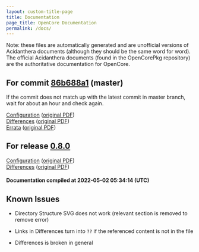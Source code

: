 ```yaml
---
layout: custom-title-page
title: Documentation
page_title: OpenCore Documentation
permalink: /docs/
---
```

Note: these files are automatically generated and are unofficial versions of Acidanthera documents (although they should be the same word for word). The official Acidanthera documents (found in the OpenCorePkg repository) are the authoritative documentation for OpenCore.

## For commit [86b688a1](https://github.com/acidanthera/OpenCorePkg/tree/86b688a174add39a30cfa037557890cdce326528) (master)

If the commit does not match up with the latest commit in master branch, wait for about an hour and check again.

[Configuration](latest/Configuration.html) ([original PDF](https://github.com/acidanthera/OpenCorePkg/blob/86b688a174add39a30cfa037557890cdce326528/Docs/Configuration.pdf))
<br>
[Differences](latest/Differences.html) ([original PDF](https://github.com/acidanthera/OpenCorePkg/blob/86b688a174add39a30cfa037557890cdce326528/Docs/Differences/Differences.pdf))
<br>
[Errata](latest/Errata.html) ([original PDF](https://github.com/acidanthera/OpenCorePkg/blob/86b688a174add39a30cfa037557890cdce326528/Docs/Errata/Errata.pdf))

## For release [0.8.0](https://github.com/acidanthera/OpenCorePkg/tree/0.8.0)

[Configuration](release/Configuration.html) ([original PDF](https://github.com/acidanthera/OpenCorePkg/blob/0.8.0/Docs/Configuration.pdf))
<br>
[Differences](release/Differences.html) ([original PDF](https://github.com/acidanthera/OpenCorePkg/blob/0.8.0/Docs/Differences/Differences.pdf))

#### Documentation compiled at 2022-05-02 05:34:14 (UTC)

## Known Issues

* Directory Structure SVG does not work (relevant section is removed to remove error)

* Links in Differences turn into `??` if the referenced content is not in the file

* Differences is broken in general
